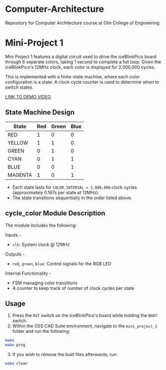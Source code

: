 # Computer-Architecture
 Repository for Computer Architecture course at Olin College of Engineering

# Mini-Project 1
Mini Project 1 features a digital circuit used to drive the iceBlinkPico board through 6 seperate colors, taking 1 second to complete a full loop. Given the iceBlinkPico's 12MHz clock, each color is displayed for 2,000,000 cycles.

This is implemented with a finite-state machine, where each color configuration is a state. A clock cycle counter is used to determine when to switch states.

[LINK TO DEMO VIDEO](https://drive.google.com/file/d/1cO7hveJvfoo27snOOJCG3cbyO854D4y7/view?usp=sharing)

## State Machine Design

| State   | Red | Green | Blue |
|---------|-----|-------|------|
| RED     |  1  |   0   |  0   |
| YELLOW  |  1  |   1   |  0   |
| GREEN   |  0  |   1   |  0   |
| CYAN    |  0  |   1   |  1   |
| BLUE    |  0  |   0   |  1   |
| MAGENTA |  1  |   0   |  1   |

- Each state lasts for `COLOR_INTERVAL = 2,000,000` clock cycles (approximately 0.167s per state at 12MHz).
- The state transitions sequentially in the order listed above.

## cycle_color Module Description

The module includes the following:

Inputs -
- `clk`: System clock @ 12MHz

Outputs -
- `red`, `green`, `blue`: Control signals for the RGB LED

Internal Functionality -
- FSM managing color transitions
- A counter to keep track of number of clock cycles per state

## Usage

1. Press the `RST` switch on the iceBlinkPico's board while holding the `BOOT` switch.
2. Within the OSS CAD Suite environment, navigate to the `mini_project_1` folder and run the following:
```bash
make
make prog
```
3. If you wish to remove the built files afterwards, run:
```bash
make clean
```




